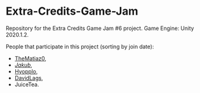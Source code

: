 # Extra-Credits-Game-Jam
Repository for the Extra Credits Game Jam #6 project.
Game Engine: Unity 2020.1.2.

People that participate in this project (sorting by join date):
- [TheMatiaz0](https://github.com/TheMatiaz0),
- [$Jakub$](https://github.com/piratehacker),
- [Hyopplo](https://github.com/jatoja123),
- [DavidLags](https://github.com/Davidlags),
- JuiceTea.
